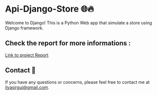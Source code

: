 # Api-Django-Store 🌐🔥

Welcome to Django! This is a Python Web app that simulate a store using Django framework.


## Check the report for more informations : 
[Link to project Report](https://github.com/Daeels/Django/blob/main/Rapport_Django__Ilyas_IRGUI.pdf)

## Contact 📧
If you have any questions or concerns, please feel free to contact me at [ilyasirgui@gmail.com](mailto:ilyasirgui@gmail.com).
